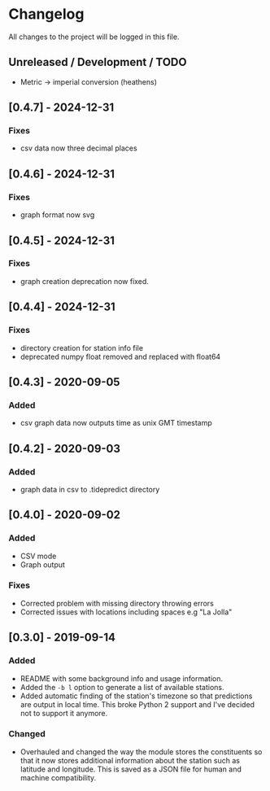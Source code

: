 # Changelog
All changes to the project will be logged in this file.

## Unreleased / Development / TODO
* Metric -> imperial conversion (heathens)

## [0.4.7] - 2024-12-31
### Fixes
* csv data now three decimal places

## [0.4.6] - 2024-12-31
### Fixes
* graph format now svg

## [0.4.5] - 2024-12-31
### Fixes
* graph creation deprecation now fixed.

## [0.4.4] - 2024-12-31
### Fixes
* directory creation for station info file
* deprecated numpy float removed and replaced with float64

## [0.4.3] - 2020-09-05
### Added
* csv graph data now outputs time as unix GMT timestamp

## [0.4.2] - 2020-09-03
### Added
* graph data in csv to .tidepredict directory

## [0.4.0] - 2020-09-02
### Added
* CSV mode
* Graph output
### Fixes
* Corrected problem with missing directory throwing errors
* Corrected issues with locations including spaces e.g "La Jolla"

## [0.3.0] - 2019-09-14
### Added
* README with some background info and usage information.
* Added the `-b l` option to generate a list of available stations.
* Added automatic finding of the station's timezone so that predictions are output in local time. This broke Python 2 support and I've decided not to support it anymore.
### Changed
* Overhauled and changed the way the module stores the constituents so that it now stores additional information about the station such as latitude and longitude. This is saved as a JSON file for human and machine compatibility.
